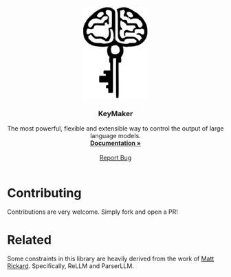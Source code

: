 <div align="center">
  <a href="https://keymaker.headjack.ai">
    <img src="https://github.com/KnowledgeForge/keymaker/blob/main/docs/assets/images/keymaker%20logo.svg" alt="Logo" width="150">
  </a>

  <h3 align="center">KeyMaker</h3>

  <p align="center">
    The most powerful, flexible and extensible way to control the output of large language models.
    <br />
    <a href="https://keymaker.headjack.ai"><strong>Documentation »</strong></a>
    <br />
    <br />
    <a href="https://github.com/KnowledgeForge/keymaker/issues">Report Bug</a>
    <br/>
    <br/>
  </p>
</div>


# Contributing
Contributions are very welcome. Simply fork and open a PR!

# Related
Some constraints in this library are heavily derived from the work of [Matt Rickard](https://github.com/r2d4). Specifically, ReLLM and ParserLLM.
